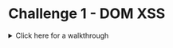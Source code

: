 # Challenge 1 - DOM XSS



<details>
  <summary>Click here for a walkthrough</summary>
  
  
  
  <p align="center">
	      <img src="">
  </p>

</details>
